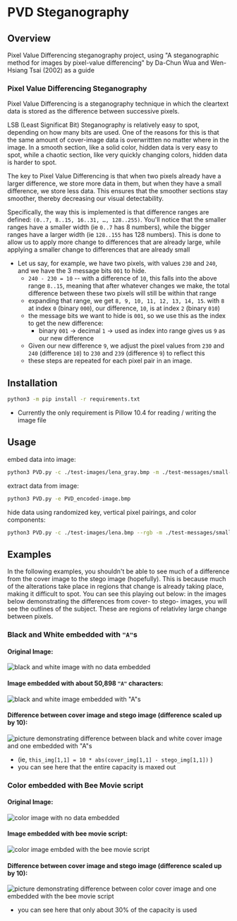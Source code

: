 # PVD Steganography

## Overview
Pixel Value Differencing steganography project, using "A steganographic method for images by pixel-value differencing" by Da-Chun Wua and Wen-Hsiang Tsai (2002) as a guide

### Pixel Value Differencing Steganography
Pixel Value Differencing is a steganography technique in which the cleartext data is stored as the difference between successive pixels.

LSB (Least Significat Bit) Steganography is relatively easy to spot, depending on how many bits are used. One of the reasons for this is that the same amount of cover-image data is overwrittten no matter where in the image. In a smooth section, like a solid color, hidden data is very easy to spot, while a chaotic section, like very quickly changing colors, hidden data is harder to spot.

The key to Pixel Value Differencing is that when two pixels already have a larger difference, we store more data in them, but when they have a small difference, we store less data. This ensures that the smoother sections stay smoother, thereby decreasing our visual detectability.

Specifically, the way this is implemented is that difference ranges are defined: `(0..7, 8..15, 16..31, …, 128..255)`. You'll notice that the smaller ranges have a smaller width (ie `0..7` has 8 numbers), while the bigger ranges have a larger width (ie `128..155` has 128 numbers). This is done to allow us to apply more change to differences that are already large, while applying a smaller change to differences that are already small
 - Let us say, for example, we have two pixels, with values `230` and `240`, and we have the 3 message bits `001` to hide.
   - `240 - 230 = 10`  --  with a difference of `10`, this falls into the above range `8..15`, meaning that after whatever changes we make, the total difference between these two pixels will still be within that range
   - expanding that range, we get `8, 9, 10, 11, 12, 13, 14, 15`. with `8` at index `0` (binary `000`), our difference, `10`, is at index `2` (binary `010`)
   - the message bits we want to hide is `001`, so we use this as the index to get the new difference:
     - binary `001` -> decimal `1` -> used as index into range gives us `9` as our new difference
   - Given our new difference `9`, we adjust the pixel values from `230` and `240` (difference `10`) to `230` and `239` (difference `9`) to reflect this
   - these steps are repeated for each pixel pair in an image.

## Installation

```bash
python3 -m pip install -r requirements.txt
```
 - Currently the only requirement is Pillow 10.4 for reading / writing the image file

## Usage

embed data into image:
```bash
python3 PVD.py -c ./test-images/lena_gray.bmp -m ./test-messages/small-msg.txt -o PVD_encoded-image.bmp
```

extract data from image:
```bash
python3 PVD.py -e PVD_encoded-image.bmp
```

hide data using randomized key, vertical pixel pairings, and color components:
```bash
python3 PVD.py -c ./test-images/lena.bmp --rgb -m ./test-messages/small-msg.txt -o PVD_encoded-image.bmp --key "mysecretkey" --vertical
```

## Examples
In the following examples, you shouldn't be able to see much of a difference from the cover image to the stego image (hopefully). This is because much of the alterations take place in regions that change is already taking place, making it difficult to spot. You can see this playing out below: in the images below demonstrating the differences from cover- to stego- images, you will see the outlines of the subject. These are regions of relativley large change between pixels.

### Black and White embedded with `"A"`s
#### Original Image:
![black and white image with no data embedded](example-images/lena_bw_cover.png)

#### Image embedded with about 50,898 `"A"` characters:
![black and white image embedded with "A"s](example-images/lena_bw_embedded-with-As.png)

#### Difference between cover image and stego image (difference scaled up by 10):
![picture demonstrating difference between black and white cover image and one embedded with "A"s](example-images/lena_bw_emdedded-with-As-difference.png)
 - (ie, `this_img[1,1] = 10 * abs(cover_img[1,1] - stego_img[1,1])` )
 - you can see here that the entire capacity is maxed out

### Color embedded with Bee Movie script
#### Original Image:
![color image with no data embedded](example-images/lena_color_cover.png)

#### Image embedded with bee movie script:
![color image embded with the bee movie script](example-images/lena_color_embedded-with-bee-movie.png)

#### Difference between cover image and stego image (difference scaled up by 10):
![picture demonstrating difference between color cover image and one embedded with the bee movie script](example-images/lena_color_embedded-with-bee-movie-difference.png)
 - you can see here that only about 30% of the capacity is used
